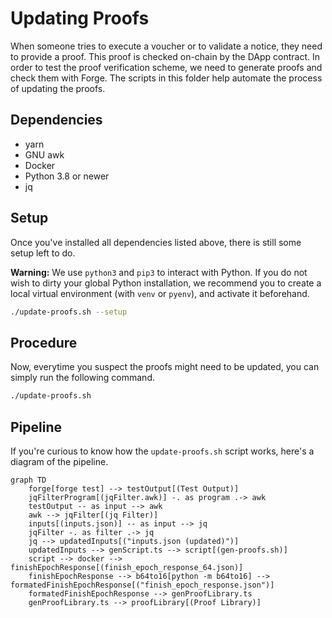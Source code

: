 # Updating Proofs

When someone tries to execute a voucher or to validate a notice, they need to provide a proof. This proof is checked on-chain by the DApp contract. In order to test the proof verification scheme, we need to generate proofs and check them with Forge. The scripts in this folder help automate the process of updating the proofs.

## Dependencies

-   yarn
-   GNU awk
-   Docker
-   Python 3.8 or newer
-   jq

## Setup

Once you've installed all dependencies listed above, there is still some setup left to do.

**Warning:** We use `python3` and `pip3` to interact with Python. If you do not wish to dirty your global Python installation, we recommend you to create a local virtual environment (with `venv` or `pyenv`), and activate it beforehand.

```sh
./update-proofs.sh --setup
```

## Procedure

Now, everytime you suspect the proofs might need to be updated, you can simply run the following command.

```sh
./update-proofs.sh
```

## Pipeline

If you're curious to know how the `update-proofs.sh` script works, here's a diagram of the pipeline.

```mermaid
graph TD
    forge[forge test] --> testOutput[(Test Output)]
    jqFilterProgram[(jqFilter.awk)] -. as program .-> awk
    testOutput -- as input --> awk
    awk --> jqFilter[(jq Filter)]
    inputs[(inputs.json)] -- as input --> jq
    jqFilter -. as filter .-> jq
    jq --> updatedInputs[("inputs.json (updated)")]
    updatedInputs --> genScript.ts --> script[(gen-proofs.sh)]
    script --> docker --> finishEpochResponse[(finish_epoch_response_64.json)]
    finishEpochResponse --> b64to16[python -m b64to16] --> formatedFinishEpochResponse[("finish_epoch_response.json")]
    formatedFinishEpochResponse --> genProofLibrary.ts
    genProofLibrary.ts --> proofLibrary[(Proof Library)]
```
